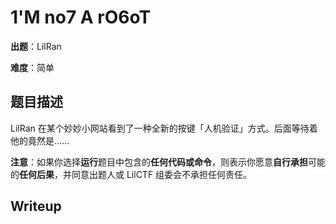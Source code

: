 # 1'M no7 A rO6oT

**出题**：LilRan

**难度**：简单

## 题目描述

LilRan 在某个妙妙小网站看到了一种全新的按键「人机验证」方式。后面等待着他的竟然是……

**注意**：如果你选择**运行**题目中包含的**任何代码或命令**，则表示你愿意**自行承担**可能的**任何后果**，并同意出题人或 LilCTF 组委会不承担任何责任。

## Writeup

